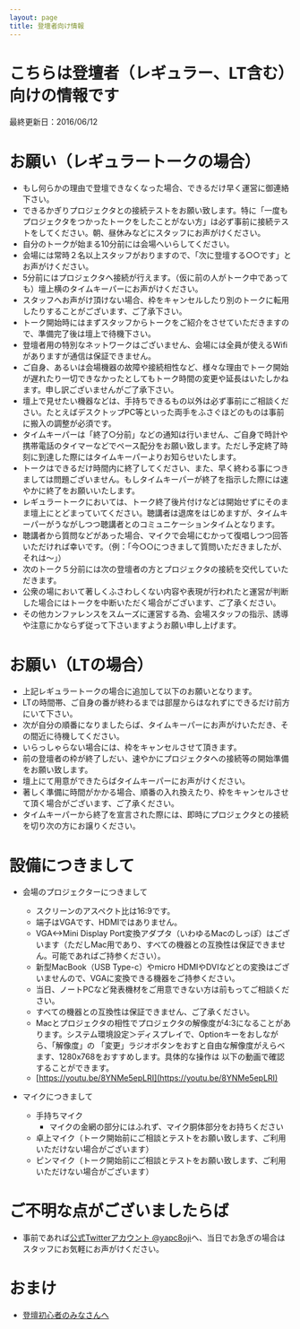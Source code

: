 ```yaml
---
layout: page
title: 登壇者向け情報
---
```


# こちらは登壇者（レギュラー、LT含む）向けの情報です

最終更新日：2016/06/12

# お願い（レギュラートークの場合）

- もし何らかの理由で登壇できなくなった場合、できるだけ早く運営に御連絡下さい。
- できるかぎりプロジェクタとの接続テストをお願い致します。特に「一度もプロジェクタをつかったトークをしたことがない方」は必ず事前に接続テストをしてください。朝、昼休みなどにスタッフにお声がけください。
- 自分のトークが始まる10分前には会場へいらしてください。
- 会場には常時２名以上スタッフがおりますので、「次に登壇する○○です」とお声がけください。
- 5分前にはプロジェクタへ接続が行えます。（仮に前の人がトーク中であっても）壇上横のタイムキーパーにお声がけください。
- スタッフへお声がけ頂けない場合、枠をキャンセルしたり別のトークに転用したりすることがございます、ご了承下さい。
- トーク開始時にはまずスタッフからトークをご紹介をさせていただきますので、準備完了後は壇上で待機下さい。
- 登壇者用の特別なネットワークはございません、会場には全員が使えるWifiがありますが通信は保証できません。
- ご自身、あるいは会場機器の故障や接続相性など、様々な理由でトーク開始が遅れたり一切できなかったとしてもトーク時間の変更や延長はいたしかねます。申し訳ございませんがご了承下さい。
- 壇上で見せたい機器などは、手持ちできるもの以外は必ず事前にご相談ください。たとえばデスクトップPC等といった両手をふさぐほどのものは事前に搬入の調整が必須です。
- タイムキーパーは「終了○分前」などの通知は行いません、ご自身で時計や携帯電話のタイマーなどでペース配分をお願い致します。ただし予定終了時刻に到達した際にはタイムキーパーよりお知らせいたします。
- トークはできるだけ時間内に終了してください、また、早く終わる事につきましては問題ございません。もしタイムキーパーが終了を指示した際には速やかに終了をお願いいたします。
- レギュラートークにおいては、トーク終了後片付けなどは開始せずにそのまま壇上にとどまっていてください。聴講者は退席をはじめますが、タイムキーパーがうながしつつ聴講者とのコミュニケーションタイムとなります。
- 聴講者から質問などがあった場合、マイクで会場にむかって復唱しつつ回答いただければ幸いです。（例：「今○○につきまして質問いただきましたが、それは〜」）
- 次のトーク５分前には次の登壇者の方とプロジェクタの接続を交代していただきます。
- 公衆の場において著しくふさわしくない内容や表現が行われたと運営が判断した場合にはトークを中断いただく場合がございます、ご了承ください。
- その他カンファレンスをスムーズに運営する為、会場スタッフの指示、誘導や注意にかならず従って下さいますようお願い申し上げます。


# お願い（LTの場合）

- 上記レギュラートークの場合に追加して以下のお願いとなります。
- LTの時間帯、ご自身の番が終わるまでは部屋からはなれずにできるだけ前方にいて下さい。
- 次が自分の順番になりましたらば、タイムキーパーにお声がけいただき、その間近に待機してください。
- いらっしゃらない場合には、枠をキャンセルさせて頂きます。
- 前の登壇者の枠が終了しだい、速やかにプロジェクタへの接続等の開始準備をお願い致します。
- 壇上にて用意ができたらばタイムキーパーにお声がけください。
- 著しく準備に時間がかかる場合、順番の入れ換えたり、枠をキャンセルさせて頂く場合がございます、ご了承ください。
- タイムキーパーから終了を宣言された際には、即時にプロジェクタとの接続を切り次の方にお譲りください。


# 設備につきまして

- 会場のプロジェクターにつきまして
    - スクリーンのアスペクト比は16:9です。
    - 端子はVGAです、HDMIではありません。
    - VGA<->Mini Display Port変換アダプタ（いわゆるMacのしっぽ）はございます（ただしMac用であり、すべての機器との互換性は保証できません。可能であればご持参ください）。
    - 新型MacBook（USB Type-c）やmicro HDMIやDVIなどとの変換はございませんので、VGAに変換できる機器をご持参ください。
    - 当日、ノートPCなど発表機材をご用意できない方は前もってご相談ください。
    - すべての機器との互換性は保証できません、ご了承ください。
    - Macとプロジェクタの相性でプロジェクタの解像度が4:3になることがあります。システム環境設定＞ディスプレイで、Optionキーをおしながら、「解像度」の 「変更」ラジオボタンをおすと自由な解像度がえらべます、1280x768をおすすめします。具体的な操作は
    以下の動画で確認することができます。
    - [https://youtu.be/8YNMe5epLRI](https://youtu.be/8YNMe5epLRI)

- マイクにつきまして
    - 手持ちマイク
        - マイクの金網の部分にはふれず、マイク胴体部分をお持ちください
    - 卓上マイク（トーク開始前にご相談とテストをお願い致します、ご利用いただけない場合がございます）
    - ピンマイク（トーク開始前にご相談とテストをお願い致します、ご利用いただけない場合がございます）
    

# ご不明な点がございましたらば

- 事前であれば[公式Twitterアカウント @yapc8oji](https://twitter.com/yapcasia8oji)へ、当日でお急ぎの場合はスタッフにお気軽にお声がけください。


# おまけ

- [登壇初心者のみなさんへ](http://yapcasia8oji-2016mid.hachiojipm.org/2016/06/11/for-beginner-talker/)

